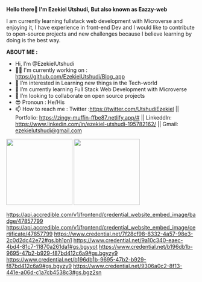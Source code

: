 <strong >Hello there👋 I'm Ezekiel Utshudi, But also known as Eazzy-web</strong>


I am currently learning fullstack web development with Microverse  and  enjoying it, I have experience in front-end Dev and I would like to contribute to open-source projects and new challenges because I believe learning by doing is the best way.

<strong> ABOUT ME :</strong>
-  Hi, I’m @EzekielUtshudi 
- 👨‍🎓 I'm currently working on : https://github.com/EzekielUtshudi/Blog_app
- 👀 I’m interested in Learning new things in the Tech-world
- 🌱 I’m currently learning Full Stack Web Development with Microverse
- 💞️ I’m looking to collaborate on open source projects
- 😎 Pronoun : He/His
- 📫 How to reach me : Twitter :https://twitter.com/UtshudiEzekiel || Portfolio: https://zingy-muffin-ffbe87.netlify.app/# || Linkeddln: https://www.linkedin.com/in/ezekiel-utshudi-195782162/ || Gmail: ezekielutshudi@gmail.com

<!---
EzekielUtshudi/EzekielUtshudi is a ✨ special ✨ repository because its `README.md` (this file) appears on your GitHub profile.
You can click the Preview link to take a look at your changes.
--->

<img src="https://github-readme-stats.vercel.app/api?username=EzekielUtshudi&count_private=true&layout=compact&theme=tokyonight" height="175"/>
<img src="https://github-readme-stats.vercel.app/api/top-langs/?username=EzekielUtshudi&layout=compact&theme=tokyonight" height="175"/>

https://api.accredible.com/v1/frontend/credential_website_embed_image/badge/47857799
https://api.accredible.com/v1/frontend/credential_website_embed_image/certificate/47857799
https://www.credential.net/7f28cf98-8332-4a57-98e3-2c0d2dc42e72#gs.bh1pn1
https://www.credential.net/9a10c340-eaec-4bd4-81c7-11870a261da1#gs.bgyyot
https://www.credential.net/b196db1b-9695-47b2-b929-f87bd412c6a9#gs.bgyzy9
https://www.credential.net/b196db1b-9695-47b2-b929-f87bd412c6a9#gs.bgyzy9
https://www.credential.net/9306a0c2-8f13-441e-a06d-c1a7cb4538c3#gs.bgz2sn
